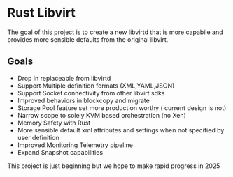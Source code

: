 # Rust Libvirt

The goal of this project is to create a new libvirtd that is more capabile and provides more sensible defaults from the original libvirt.

## Goals

* Drop in replaceable from libvirtd
* Support Multiple definition formats (XML,YAML,JSON)
* Support Socket connectivity from other libvirt sdks
* Improved behaviors in blockcopy and migrate
* Storage Pool feature set more production worthy ( current design is not)
* Narrow scope to solely KVM based orchestration (no Xen)
* Memory Safety with Rust
* More sensible default xml attributes and settings when not specified by user definition
* Improved Monitoring Telemetry pipeline
* Expand Snapshot capabilities


This project is just beginning but we hope to make rapid progress in 2025
